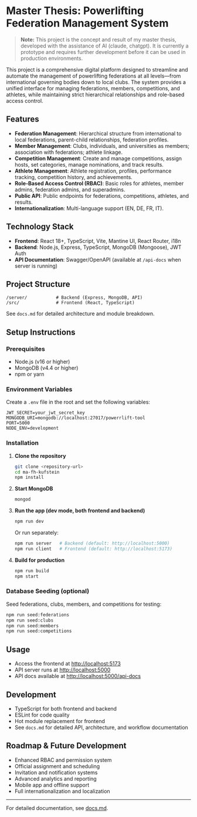 # Master Thesis: Powerlifting Federation Management System

> **Note:** This project is the concept and result of my master thesis, developed with the assistance of AI (claude, chatgpt). It is currently a prototype and requires further development before it can be used in production environments. 

This project is a comprehensive digital platform designed to streamline and automate the management of powerlifting federations at all levels—from international governing bodies down to local clubs. The system provides a unified interface for managing federations, members, competitions, and athletes, while maintaining strict hierarchical relationships and role-based access control.

## Features
- **Federation Management**: Hierarchical structure from international to local federations, parent-child relationships, federation profiles.
- **Member Management**: Clubs, individuals, and universities as members; association with federations; athlete linkage.
- **Competition Management**: Create and manage competitions, assign hosts, set categories, manage nominations, and track results.
- **Athlete Management**: Athlete registration, profiles, performance tracking, competition history, and achievements.
- **Role-Based Access Control (RBAC)**: Basic roles for athletes, member admins, federation admins, and superadmins.
- **Public API**: Public endpoints for federations, competitions, athletes, and results.
- **Internationalization**: Multi-language support (EN, DE, FR, IT).

## Technology Stack
- **Frontend**: React 18+, TypeScript, Vite, Mantine UI, React Router, i18n
- **Backend**: Node.js, Express, TypeScript, MongoDB (Mongoose), JWT Auth
- **API Documentation**: Swagger/OpenAPI (available at `/api-docs` when server is running)

## Project Structure
```
/server/           # Backend (Express, MongoDB, API)
/src/              # Frontend (React, TypeScript)
```
See `docs.md` for detailed architecture and module breakdown.

## Setup Instructions

### Prerequisites
- Node.js (v16 or higher)
- MongoDB (v4.4 or higher)
- npm or yarn

### Environment Variables
Create a `.env` file in the root and set the following variables:
```
JWT_SECRET=your_jwt_secret_key
MONGODB_URI=mongodb://localhost:27017/powerrlift-tool
PORT=5000
NODE_ENV=development
```

### Installation
1. **Clone the repository**
   ```bash
   git clone <repository-url>
   cd ma-fh-kufstein
   npm install
   ```
2. **Start MongoDB**
   ```bash
   mongod
   ```
3. **Run the app (dev mode, both frontend and backend)**
   ```bash
   npm run dev
   ```
   Or run separately:
   ```bash
   npm run server   # Backend (default: http://localhost:5000)
   npm run client   # Frontend (default: http://localhost:5173)
   ```
4. **Build for production**
   ```bash
   npm run build
   npm start
   ```

### Database Seeding (optional)
Seed federations, clubs, members, and competitions for testing:
```bash
npm run seed:federations
npm run seed:clubs
npm run seed:members
npm run seed:competitions
```

## Usage
- Access the frontend at [http://localhost:5173](http://localhost:5173)
- API server runs at [http://localhost:5000](http://localhost:5000)
- API docs available at [http://localhost:5000/api-docs](http://localhost:5000/api-docs)

## Development
- TypeScript for both frontend and backend
- ESLint for code quality
- Hot module replacement for frontend
- See `docs.md` for detailed API, architecture, and workflow documentation

## Roadmap & Future Development
- Enhanced RBAC and permission system
- Official assignment and scheduling
- Invitation and notification systems
- Advanced analytics and reporting
- Mobile app and offline support
- Full internationalization and localization

---
For detailed documentation, see [docs.md](./docs.md).
